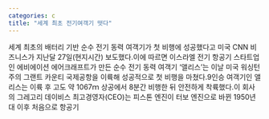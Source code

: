 ```yaml
---
categories: c
title: "세계 최초 전기여객기 떳다"
---
```

세계 최초의 배터리 기반 순수 전기 동력 여객기가 첫 비행에 성공했다고 미국 CNN 비즈니스가 지난달 27일(현지시간) 보도했다.이에 따르면 이스라엘 전기 항공기 스타트업인 에비에이션 에어크래프트가 만든 순수 전기 동력 여객기 ‘앨리스’는 이날 미국 워싱턴주의 그랜트 카운티 국제공항을 이륙해 성공적으로 첫 비행을 마쳤다.9인승 여객기인 앨리스는 이륙 후 고도 약 1067ｍ 상공에서 8분간 비행한 뒤 안전하게 착륙했다.이 회사의 그레고리 데이비스 최고경영자(CEO)는 피스톤 엔진이 터보 엔진으로 바뀐 1950년대 이후 처음으로 항공기